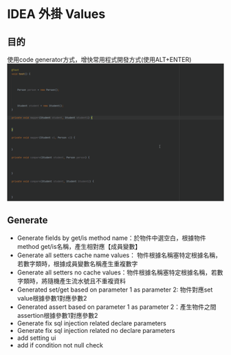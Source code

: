 # IDEA 外掛 Values

## 目的

使用code generator方式，增快常用程式開發方式(使用ALT+ENTER)
![set name value.gif](set%20name%20value.gif)


## Generate
- Generate fields by get/is method name：於物件中選空白，根據物件method get/is名稱，產生相對應【成員變數】
- Generate all setters cache name values： 物件根據名稱塞特定根據名稱，若數字類時，根據成員變數名稱產生重複數字
- Generate all setters no cache values：物件根據名稱塞特定根據名稱，若數字類時，將隨機產生流水號且不重複資料
- Generated set/get based on parameter 1 as parameter 2: 物件對應set value根據參數1對應參數2
- Generated assert based on parameter 1 as parameter 2：產生物件之間assertion根據參數1對應參數2
- Generate fix sql injection related  declare parameters 
- Generate fix sql injection related  no declare parameters 
- add setting ui 
- add if condition not null check 